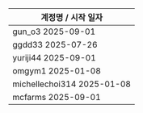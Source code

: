 | 계정명 / 시작 일자|
|--------|
| gun_o3 2025-09-01 |
| ggdd33 2025-07-26 |
| yuriji44 2025-09-01 |
| omgym1 2025-01-08 |
| michellechoi314 2025-01-08 |
| mcfarms 2025-09-01 |
